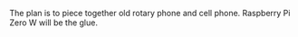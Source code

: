 The plan is to piece together old rotary phone and cell phone. Raspberry Pi Zero W will be the glue.
